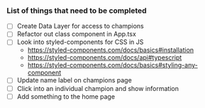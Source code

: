 ### List of things that need to be completed

- [ ] Create Data Layer for access to champions
- [ ] Refactor out class component in App.tsx
- [ ] Look into styled-components for CSS in JS
    - https://styled-components.com/docs/basics#installation
    - https://styled-components.com/docs/api#typescript
    - https://styled-components.com/docs/basics#styling-any-component
- [ ] Update name label on champions page
- [ ] Click into an individual champion and show information
- [ ] Add something to the home page